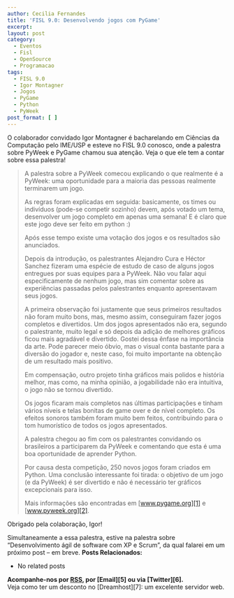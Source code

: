 ```yaml
---
author: Cecilia Fernandes
title: 'FISL 9.0: Desenvolvendo jogos com PyGame'
excerpt:
layout: post
category:
  - Eventos
  - Fisl
  - OpenSource
  - Programacao
tags:
  - FISL 9.0
  - Igor Montagner
  - Jogos
  - PyGame
  - Python
  - PyWeek
post_format: [ ]
---
```

O colaborador convidado Igor Montagner é bacharelando em Ciências da Computação pelo IME/USP e esteve no FISL 9.0 conosco, onde a palestra sobre PyWeek e PyGame chamou sua atenção. Veja o que ele tem a contar sobre essa palestra!

> A palestra sobre a PyWeek comecou explicando o que realmente é a PyWeek: uma oportunidade para a maioria das pessoas realmente terminarem um jogo.
> 
> As regras foram explicadas em seguida: basicamente, os times ou indivíduos (pode-se competir sozinho) devem, após votado um tema, desenvolver um jogo completo em apenas uma semana! E é claro que este jogo deve ser feito em python :)
> 
> Após esse tempo existe uma votação dos jogos e os resultados são anunciados.
> 
> Depois da introdução, os palestrantes Alejandro Cura e Héctor Sanchez fizeram uma espécie de estudo de caso de alguns jogos entregues por suas equipes para a PyWeek. Não vou falar aqui especificamente de nenhum jogo, mas sim comentar sobre as experiências passadas pelos palestrantes enquanto apresentavam seus jogos.
> 
> A primeira observação foi justamente que seus primeiros resultados não foram muito bons, mas, mesmo assim, conseguiram fazer jogos completos e divertidos. Um dos jogos apresentados não era, segundo o palestrante, muito legal e só depois da adição de melhores gráficos ficou mais agradável e divertido. Gostei dessa ênfase na importância da arte. Pode parecer meio óbvio, mas o visual conta bastante para a diversão do jogador e, neste caso, foi muito importante na obtenção de um resultado mais positivo.
> 
> Em compensação, outro projeto tinha gráficos mais polidos e história melhor, mas como, na minha opinião, a jogabilidade não era intuitiva, o jogo não se tornou divertido.
> 
> Os jogos ficaram mais completos nas últimas participações e tinham vários níveis e telas bonitas de game over e de nível completo. Os efeitos sonoros também foram muito bem feitos, contribuindo para o tom humorístico de todos os jogos apresentados.
> 
> A palestra chegou ao fim com os palestrantes convidando os brasileiros a participarem da PyWeek e comentando que esta é uma boa oportunidade de aprender Python.
> 
> Por causa desta competição, 250 novos jogos foram criados em Python. Uma conclusão interessante foi tirada: o objetivo de um jogo (e da PyWeek) é ser divertido e não é necessário ter gráficos excepcionais para isso.
> 
> Mais informações são encontradas em [www.pygame.org][1] e [www.pyweek.org][2].

Obrigado pela colaboração, Igor!

Simultaneamente a essa palestra, estive na palestra sobre “Desenvolvimento ágil de software com XP e Scrum”, da qual falarei em um próximo post – em breve. 
**Posts Relacionados:** 
*   No related posts









**Acompanhe-nos por [ RSS][4], por [Email][5] ou via [Twitter][6].**  
Veja como ter um desconto no [Dreamhost][7]: um excelente servidor web.

 [1]: http://www.pygame.org
 [2]: http://www.pyweek.org
 [3]: https://twitter.com/share
 [4]: http://feeds.feedburner.com/VidaGeek



